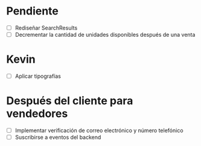 # Pendiente
+ [ ] Rediseñar SearchResults
+ [ ] Decrementar la cantidad de unidades disponibles después de una venta

# Kevin
+ [ ] Aplicar tipografías

# Después del cliente para vendedores
+ [ ] Implementar verificación de correo electrónico y número telefónico
+ [ ] Suscribirse a eventos del backend
